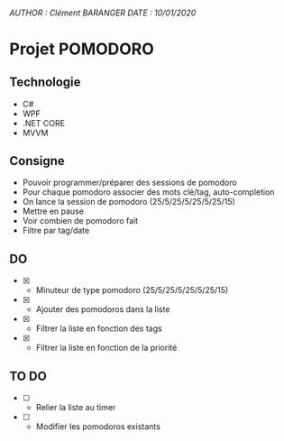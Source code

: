 ###### AUTHOR : Clément BARANGER	DATE : 10/01/2020

# Projet POMODORO 

## Technologie

* C#
* WPF
* .NET CORE
* MVVM

## Consigne

* Pouvoir programmer/préparer des sessions de pomodoro 
* Pour chaque pomodoro associer des mots clé/tag, auto-completion
* On lance la session de pomodoro (25/5/25/5/25/5/25/15) 
* Mettre en pause 
* Voir combien de pomodoro fait 
* Filtre par tag/date

## DO

* [X] - Minuteur de type pomodoro (25/5/25/5/25/5/25/15)
* [X] - Ajouter des pomodoros dans la liste
* [X] - Filtrer la liste en fonction des tags
* [X] - Filtrer la liste en fonction de la priorité

## TO DO

* [ ] - Relier la liste au timer
* [ ] - Modifier les pomodoros existants